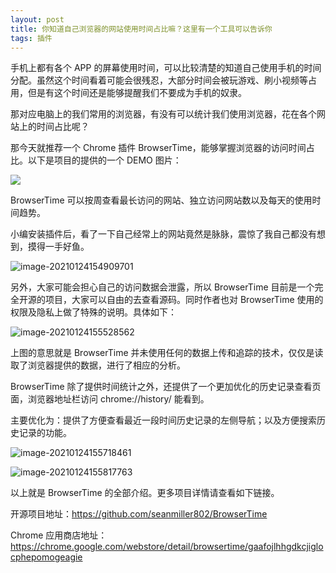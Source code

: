 ```yaml
---
layout: post
title: 你知道自己浏览器的网站使用时间占比嘛？这里有一个工具可以告诉你
tags: 插件
---
```


手机上都有各个 APP 的屏幕使用时间，可以比较清楚的知道自己使用手机的时间分配。虽然这个时间看着可能会很残忍，大部分时间会被玩游戏、刷小视频等占用，但是有这个时间还是能够提醒我们不要成为手机的奴隶。

那对应电脑上的我们常用的浏览器，有没有可以统计我们使用浏览器，花在各个网站上的时间占比呢？

那今天就推荐一个 Chrome 插件 BrowserTime，能够掌握浏览器的访问时间占比。以下是项目的提供的一个 DEMO 图片：

![](https://7465-test-3c9b5e-books-1301492295.tcb.qcloud.la/images/compress_dash.brtime.png)

BrowserTime 可以按周查看最长访问的网站、独立访问网站数以及每天的使用时间趋势。

小编安装插件后，看了一下自己经常上的网站竟然是脉脉，震惊了我自己都没有想到，摸得一手好鱼。

![image-20210124154909701](https://7465-test-3c9b5e-books-1301492295.tcb.qcloud.la/images/compress_image-20210124154909701.png)

另外，大家可能会担心自己的访问数据会泄露，所以 BrowserTime 目前是一个完全开源的项目，大家可以自由的去查看源码。同时作者也对 BrowserTime 使用的权限及隐私上做了特殊的说明。具体如下：

![image-20210124155528562](https://7465-test-3c9b5e-books-1301492295.tcb.qcloud.la/images/compress_image-20210124155528562.png)

上图的意思就是 BrowserTime 并未使用任何的数据上传和追踪的技术，仅仅是读取了浏览器提供的数据，进行了相应的分析。

BrowserTime 除了提供时间统计之外，还提供了一个更加优化的历史记录查看页面，浏览器地址栏访问  chrome://history/  能看到。

主要优化为：提供了方便查看最近一段时间历史记录的左侧导航；以及方便搜索历史记录的功能。

![image-20210124155718461](https://7465-test-3c9b5e-books-1301492295.tcb.qcloud.la/images/compress_image-20210124155718461.png)

![image-20210124155817763](https://7465-test-3c9b5e-books-1301492295.tcb.qcloud.la/images/compress_image-20210124155817763.png)

以上就是 BrowserTime 的全部介绍。更多项目详情请查看如下链接。

开源项目地址：https://github.com/seanmiller802/BrowserTime

Chrome 应用商店地址：https://chrome.google.com/webstore/detail/browsertime/gaafojlhhgdkcjiglocphepomogeagie

